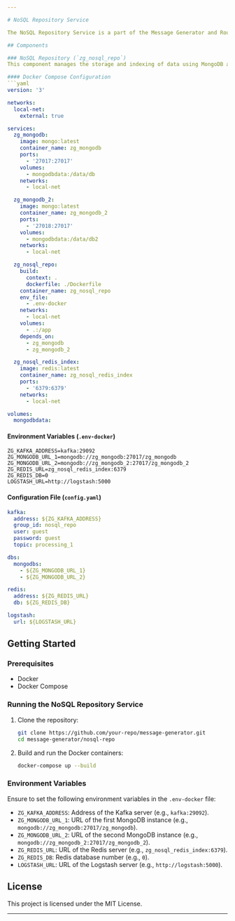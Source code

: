 ```yaml
--- 

# NoSQL Repository Service

The NoSQL Repository Service is a part of the Message Generator and Router Project. It integrates with MongoDB and Redis to store and index data, and it uses Kafka for message brokering.

## Components

### NoSQL Repository (`zg_nosql_repo`)
This component manages the storage and indexing of data using MongoDB and Redis.

#### Docker Compose Configuration
```yaml
version: '3'

networks:
  local-net:
    external: true

services:
  zg_mongodb:
    image: mongo:latest
    container_name: zg_mongodb
    ports:
      - '27017:27017'
    volumes:
      - mongodbdata:/data/db
    networks:
      - local-net

  zg_mongodb_2:
    image: mongo:latest
    container_name: zg_mongodb_2
    ports:
      - '27018:27017'
    volumes:
      - mongodbdata:/data/db2
    networks:
      - local-net

  zg_nosql_repo:
    build:
      context: .
      dockerfile: ./Dockerfile
    container_name: zg_nosql_repo
    env_file:
      - .env-docker
    networks:
      - local-net
    volumes:
      - .:/app
    depends_on:
      - zg_mongodb
      - zg_mongodb_2

  zg_nosql_redis_index:
    image: redis:latest
    container_name: zg_nosql_redis_index
    ports:
      - '6379:6379'
    networks:
      - local-net

volumes:
  mongodbdata:
```

#### Environment Variables (`.env-docker`)
```env
ZG_KAFKA_ADDRESS=kafka:29092
ZG_MONGODB_URL_1=mongodb://zg_mongodb:27017/zg_mongodb
ZG_MONGODB_URL_2=mongodb://zg_mongodb_2:27017/zg_mongodb_2
ZG_REDIS_URL=zg_nosql_redis_index:6379
ZG_REDIS_DB=0
LOGSTASH_URL=http://logstash:5000
```

#### Configuration File (`config.yaml`)
```yaml
kafka:
  address: ${ZG_KAFKA_ADDRESS}
  group_id: nosql_repo
  user: guest
  password: guest
  topic: processing_1

dbs:
  mongodbs:
    - ${ZG_MONGODB_URL_1}
    - ${ZG_MONGODB_URL_2}

redis:
  address: ${ZG_REDIS_URL}
  db: ${ZG_REDIS_DB}

logstash:
  url: ${LOGSTASH_URL}
```

## Getting Started

### Prerequisites
- Docker
- Docker Compose

### Running the NoSQL Repository Service
1. Clone the repository:
   ```bash
   git clone https://github.com/your-repo/message-generator.git
   cd message-generator/nosql-repo
   ```
2. Build and run the Docker containers:
   ```bash
   docker-compose up --build
   ```

### Environment Variables
Ensure to set the following environment variables in the `.env-docker` file:
- `ZG_KAFKA_ADDRESS`: Address of the Kafka server (e.g., `kafka:29092`).
- `ZG_MONGODB_URL_1`: URL of the first MongoDB instance (e.g., `mongodb://zg_mongodb:27017/zg_mongodb`).
- `ZG_MONGODB_URL_2`: URL of the second MongoDB instance (e.g., `mongodb://zg_mongodb_2:27017/zg_mongodb_2`).
- `ZG_REDIS_URL`: URL of the Redis server (e.g., `zg_nosql_redis_index:6379`).
- `ZG_REDIS_DB`: Redis database number (e.g., `0`).
- `LOGSTASH_URL`: URL of the Logstash server (e.g., `http://logstash:5000`).

## License
This project is licensed under the MIT License.

---
```


